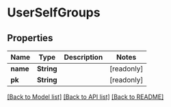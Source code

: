 # UserSelfGroups

## Properties

Name | Type | Description | Notes
------------ | ------------- | ------------- | -------------
**name** | **String** |  | [readonly]
**pk** | **String** |  | [readonly]

[[Back to Model list]](../README.md#documentation-for-models) [[Back to API list]](../README.md#documentation-for-api-endpoints) [[Back to README]](../README.md)


